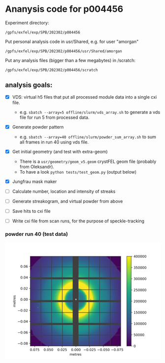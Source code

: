 # Ananysis code for p004456

Experiment directory:
```
/gpfs/exfel/exp/SPB/202302/p004456
```

Put personal analysis code in usr/Shared, e.g. for user "amorgan"
```
/gpfs/exfel/exp/SPB/202302/p004456/usr/Shared/amorgan
```

Put any analysis files (bigger than a few megabytes) in /scratch:
```
/gpfs/exfel/exp/SPB/202302/p004456/scratch
```


## analysis goals:
- [x] VDS: virtual h5 files that put all processed module data into a single cxi file.
    - e.g. ```sbatch --array=5 offline/slurm/vds_array.sh``` to generate a vds file for run 5 from processed data.
- [x] Generate powder pattern
    - e.g. ```sbatch --array=40 offline/slurm/powder_sum_array.sh``` to sum all frames in run 40 using vds file.
- [x] Get initial geometry (and test with extra-geom)
    - There is a ```usr/geometry/geom_v5.geom``` crystFEL geom file (probably from Oleksandr).
    - To have a look ```python tests/test_geom.py``` (output below)
- [x] Jungfrau mask maker
- [ ] Calculate number, location and intensity of streaks
- [ ] Generate streakogram, and virtual powder from above
- [ ] Save hits to cxi file
- [ ] Write cxi file from scan runs, for the purpose of speckle-tracking



### powder run 40 (test data)
![powder_r0040.h5](/tests/powder_r0040.svg)
